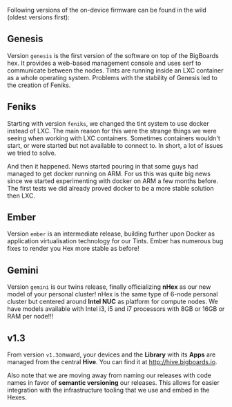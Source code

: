 Following versions of the on-device firmware can be found in the wild (oldest versions first):

## Genesis
Version `genesis` is the first version of the software on top of the BigBoards hex. It provides a web-based management console and uses serf to communicate between the nodes. Tints are running inside an LXC container as a whole operating system. Problems with the stability of Genesis led to the creation of Feniks.

## Feniks
Starting with version `feniks`, we changed the tint system to use docker instead of LXC. The main reason for this were the strange things we were seeing when working with LXC containers. Sometimes containers wouldn't start, or were started but not available to connect to. In short, a lot of issues we tried to solve.

And then it happened. News started pouring in that some guys had managed to get docker running on ARM. For us this was quite big news since we started experimenting with docker on ARM a few months before. The first tests we did already proved docker to be a more stable solution then LXC.

## Ember
Version `ember` is an intermediate release, building further upon Docker as application virtualisation technology for our Tints. Ember has numerous bug fixes to render you Hex more stable as before!

## Gemini
Version `gemini` is our twins release, finally officializing **nHex** as our new model of your personal cluster! nHex is the same type of 6-node personal cluster but centered around **Intel NUC** as platform for compute nodes. We have models available with Intel i3, i5 and i7 processors with 8GB or 16GB or RAM per node!!!

## v1.3
From version `v1.3`onward, your devices and the **Library** with its **Apps** are managed from the central **Hive**. You can find it at <http://hive.bigboards.io>.   

Also note that we are moving away from naming our releases with code names in favor of **semantic versioning** our releases. This allows for easier integration with the infrastructure tooling that we use and embed in the Hexes.
